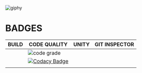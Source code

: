 ![giphy](https://user-images.githubusercontent.com/86190217/125442594-1ecb14c9-ed64-4bef-93bd-d601d11403e7.gif)

# BADGES 
|BUILD        |CODE QUALITY  | UNITY    | GIT INSPECTOR|
|-------------|--------------|----------|--------------|
|             |![code grade](https://www.code-inspector.com/project/25047/score/svg) |     |
|             |  [![Codacy Badge](https://app.codacy.com/project/badge/Grade/ab20cb0afd60492693289c37cc226619)](https://www.codacy.com/gh/ShivaliGokhale/MiniProject_shivali/dashboard?utm_source=github.com&amp;utm_medium=referral&amp;utm_content=ShivaliGokhale/MiniProject_shivali&amp;utm_campaign=Badge_Grade) 
   |         |                                                                         |                                              
